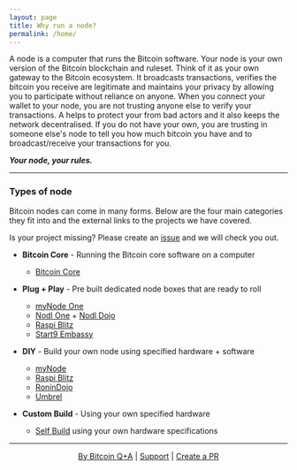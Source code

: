 ```yaml
---
layout: page
title: Why run a node?
permalink: /home/
---
```


A node is a computer that runs the Bitcoin software. Your node is your own version of the Bitcoin blockchain and ruleset. Think of it as your own gateway to the Bitcoin ecosystem. It broadcasts transactions, verifies the bitcoin you receive are legitimate and maintains your privacy by allowing you to participate without reliance on anyone. When you connect your wallet to your node, you are not trusting anyone else to verify your transactions. A helps to protect your from bad actors and it also keeps the network decentralised. If you do not have your own, you are trusting in someone else's node to tell you how much bitcoin you have and to broadcast/receive your transactions for you.

***Your node, your rules.***

***

### Types of node 

Bitcoin nodes can come in many forms. Below are the four main categories they fit into and the external links to the projects we have covered. 

Is your project missing? Please create an [issue](https://github.com/BitcoinQnA/node-guide) and we will check you out.

-  **Bitcoin Core** - Running the Bitcoin core software on a computer
   - [Bitcoin Core](https://bitcoincore.org/en/download/)

-  **Plug + Play** - Pre built dedicated node boxes that are ready to roll
    - [myNode One](https://mynodebtc.com/products/one)
    - [Nodl One](https://shop.nodl.it/en/) + [Nodl Dojo](https://shop.nodl.it/en/)
    - [Raspi Blitz](https://shop.fulmo.org/product-category/raspiblitz/)
    - [Start9 Embassy](https://store.start9labs.com/collections/embassy)

-  **DIY** - Build your own node using specified hardware + software
    - [myNode](https://mynodebtc.com/products/community_edition)
    - [Raspi Blitz](https://github.com/rootzoll/raspiblitz)
    - [RoninDojo](https://wiki.ronindojo.io/)
    - [Umbrel](https://getumbrel.com/#start)
    
-  **Custom Build** - Using your own specified hardware
    - [Self Build](/custom) using your own hardware specifications





***

<p align="center">
  <a href="https://twitter.com/BitcoinQ_A">By Bitcoin Q+A</a> |
  <a href="https://btcpayjungle.com/apps/3xwp1qaqHhw7Rud5YCXvaaxigchE/pos">Support</a> |
  <a href="https://github.com/BitcoinQnA/node-guide">Create a PR</a> 
  <br><br>
</p>

